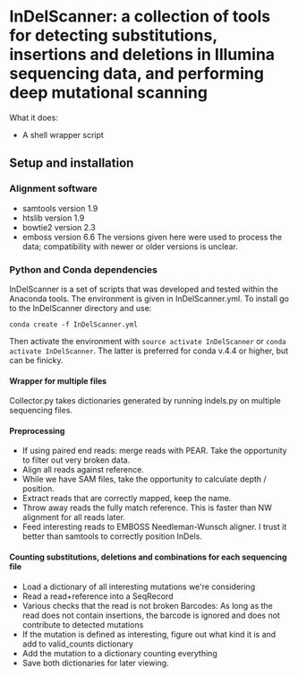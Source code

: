 # InDelScanner: a collection of tools for detecting substitutions, insertions and deletions in Illumina sequencing data, and performing deep mutational scanning

What it does:
- A shell wrapper script 

## Setup and installation
### Alignment software
- samtools version 1.9
- htslib version 1.9
- bowtie2 version 2.3
- emboss version 6.6
The versions given here were used to process the data; compatibility with newer or older versions is unclear.
### Python and Conda dependencies
InDelScanner is a set of scripts that was developed and tested within the Anaconda tools. The environment is given in InDelScanner.yml. To install go to the InDelScanner directory and use:
```
conda create -f InDelScanner.yml
```
Then activate the environment with `source activate InDelScanner` or `conda activate InDelScanner`. The latter is preferred for conda v.4.4 or higher, but can be finicky.

#### Wrapper for multiple files
Collector.py takes dictionaries generated by running indels.py on multiple sequencing files.

#### Preprocessing
- If using paired end reads: merge reads with PEAR. Take the opportunity to filter out very broken data.
- Align all reads against reference.
- While we have SAM files, take the opportunity to calculate depth / position.
- Extract reads that are correctly mapped, keep the name.
- Throw away reads the fully match reference. This is faster than NW alignment for all reads later.
- Feed interesting reads to EMBOSS Needleman-Wunsch aligner. I trust it better than samtools to correctly position InDels.

#### Counting substitutions, deletions and combinations for each sequencing file
- Load a dictionary of all interesting mutations we're considering
- Read a read+reference into a SeqRecord
- Various checks that the read is not broken
    Barcodes: As long as the read does not contain insertions, the barcode is ignored and does not contribute to detected mutations
- If the mutation is defined as interesting, figure out what kind it is and add to valid_counts dictionary
- Add the mutation to a dictionary counting everything
- Save both dictionaries for later viewing.
